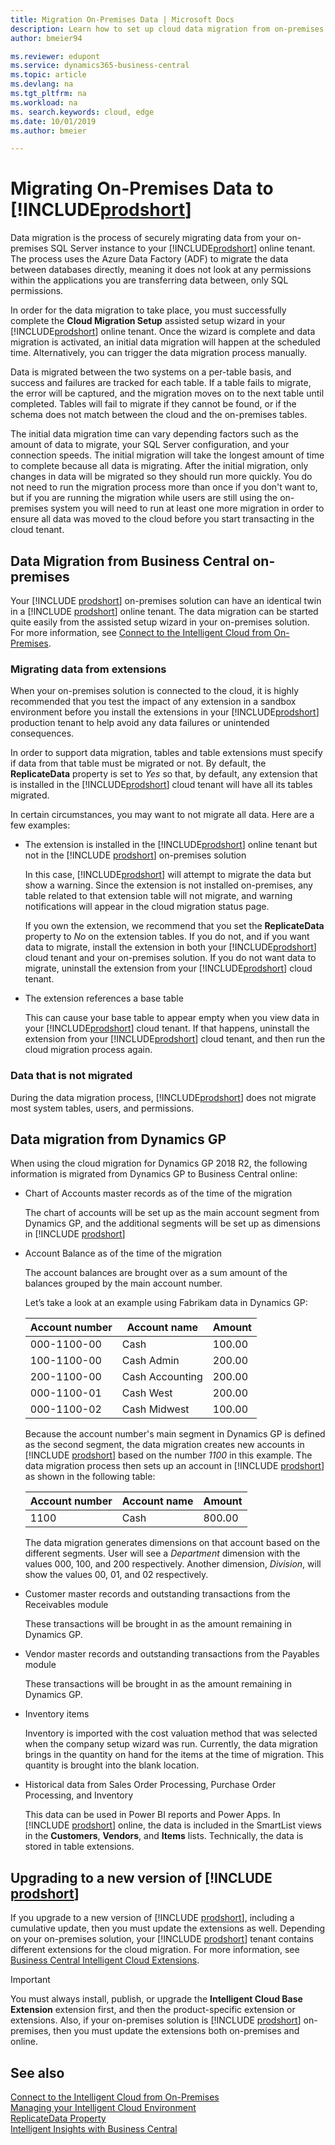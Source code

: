 ```yaml
---
title: Migration On-Premises Data | Microsoft Docs
description: Learn how to set up cloud data migration from on-premises to your Business Central tenant so you can migrate to the cloud version of Business Central.
author: bmeier94

ms.reviewer: edupont
ms.service: dynamics365-business-central
ms.topic: article
ms.devlang: na
ms.tgt_pltfrm: na
ms.workload: na
ms. search.keywords: cloud, edge
ms.date: 10/01/2019
ms.author: bmeier

---
```

# Migrating On-Premises Data to [!INCLUDE[prodshort](../developer/includes/prodshort.md)]

Data migration is the process of securely migrating data from your on-premises SQL Server instance to your [!INCLUDE[prodshort](../developer/includes/prodshort.md)] online tenant. The process uses the Azure Data Factory (ADF) to migrate the data between databases directly, meaning it does not look at any permissions within the applications you are transferring data between, only SQL permissions.  

In order for the data migration to take place, you must successfully complete the **Cloud Migration Setup** assisted setup wizard in your [!INCLUDE[prodshort](../developer/includes/prodshort.md)] online tenant. Once the wizard is complete and data migration is activated, an initial data migration will happen at the scheduled time. Alternatively, you can trigger the data migration process manually.  

Data is migrated between the two systems on a per-table basis, and success and failures are tracked for each table. If a table fails to migrate, the error will be captured, and the migration moves on to the next table until completed. Tables will fail to migrate if they cannot be found, or if the schema does not match between the cloud and the on-premises tables.  

The initial data migration time can vary depending factors such as the amount of data to migrate, your SQL Server configuration, and your connection speeds. The initial migration will take the longest amount of time to complete because all data is migrating. After the initial migration, only changes in data will be migrated so they should run more quickly.  You do not need to run the migration process more than once if you don't want to, but if you are running the migration while users are still using the on-premises system you will need to run at least one more migration in order to ensure all data was moved to the cloud before you start transacting in the cloud tenant.  

## Data Migration from Business Central on-premises

Your [!INCLUDE [prodshort](../developer/includes/prodshort.md)] on-premises solution can have an identical twin in a [!INCLUDE [prodshort](../developer/includes/prodshort.md)] online tenant. The data migration can be started quite easily from the assisted setup wizard in your on-premises solution. For more information, see [Connect to the Intelligent Cloud from On-Premises](about-intelligent-edge.md).  

### Migrating data from extensions

When your on-premises solution is connected to the cloud, it is highly recommended that you test the impact of any extension in a sandbox environment before you install the extensions in your [!INCLUDE[prodshort](../developer/includes/prodshort.md)] production tenant to help avoid any data failures or unintended consequences.  

In order to support data migration, tables and table extensions must specify if data from that table must be migrated or not. By default, the **ReplicateData** property is set to *Yes* so that, by default, any extension that is installed in the [!INCLUDE[prodshort](../developer/includes/prodshort.md)] cloud tenant will have all its tables migrated.  

In certain circumstances, you may want to not migrate all data. Here are a few examples:

- The extension is installed in the [!INCLUDE[prodshort](../developer/includes/prodshort.md)] online tenant but not in the [!INCLUDE [prodshort](../developer/includes/prodshort.md)] on-premises solution

    In this case, [!INCLUDE[prodshort](../developer/includes/prodshort.md)] will attempt to migrate the data but show a warning. Since the extension is not installed on-premises, any table related to that extension table will not migrate, and warning notifications will appear in the cloud migration status page.

    If you own the extension, we recommend that you set the **ReplicateData** property to *No* on the extension tables. If you do not, and if you want data to migrate, install the extension in both your [!INCLUDE[prodshort](../developer/includes/prodshort.md)] cloud tenant and your on-premises solution. If you do not want data to migrate, uninstall the extension from your [!INCLUDE[prodshort](../developer/includes/prodshort.md)] cloud tenant.  

- The extension references a base table

    This can cause your base table to appear empty when you view data in your [!INCLUDE[prodshort](../developer/includes/prodshort.md)] cloud tenant. If that happens, uninstall the extension from your [!INCLUDE[prodshort](../developer/includes/prodshort.md)] cloud tenant, and then run the cloud migration process again.

### Data that is not migrated

During the data migration process, [!INCLUDE[prodshort](../developer/includes/prodshort.md)] does not migrate most system tables, users, and permissions.  

## Data migration from Dynamics GP

When using the cloud migration for Dynamics GP 2018 R2, the following information is migrated from Dynamics GP to Business Central online:

- Chart of Accounts master records as of the time of the migration

    The chart of accounts will be set up as the main account segment from Dynamics GP, and the additional segments will be set up as dimensions in [!INCLUDE [prodshort](../developer/includes/prodshort.md)]
- Account Balance as of the time of the migration

    The account balances are brought over as a sum amount of the balances grouped by the main account number.

    Let’s take a look at an example using Fabrikam data in Dynamics GP:

    |Account number|Account name|Amount|
    |--------------|------------|------|
    |000-1100-00|Cash|100.00|
    |100-1100-00|Cash Admin|200.00|
    |200-1100-00|Cash Accounting|200.00|
    |000-1100-01|Cash West|200.00|
    |000-1100-02|Cash Midwest|100.00|

    Because the account number's main segment in Dynamics GP is defined as the second segment, the data migration creates new accounts in [!INCLUDE [prodshort](../developer/includes/prodshort.md)] based on the number *1100* in this example. The data migration process then sets up an account in [!INCLUDE [prodshort](../developer/includes/prodshort.md)] as shown in the following table:  

    |Account number|Account name|Amount|
    |--------------|------------|------|
    |1100|Cash|800.00|

    The data migration generates dimensions on that account based on the different segments. User will see a *Department* dimension with the values 000, 100, and 200 respectively. Another dimension, *Division*, will show the values 00, 01, and 02 respectively.

- Customer master records and outstanding transactions from the Receivables module

    These transactions will be brought in as the amount remaining in Dynamics GP.

- Vendor master records and outstanding transactions from the Payables module

    These transactions will be brought in as the amount remaining in Dynamics GP.

- Inventory items

    Inventory is imported with the cost valuation method that was selected when the company setup wizard was run. Currently, the data migration brings in the quantity on hand for the items at the time of migration. This quantity is brought into the blank location.

- Historical data from Sales Order Processing, Purchase Order Processing, and Inventory

     This data can be used in Power BI reports and Power Apps. In [!INCLUDE [prodshort](../developer/includes/prodshort.md)] online, the data is included in the SmartList views in the **Customers**, **Vendors**, and **Items** lists. Technically, the data is stored in table extensions.  

<!-- ## Data replication from Dynamics SL

When using the cloud migration for Dynamics SL 2018 CU 1, the following information is migrated from Dynamics SL to [!INCLUDE [prodshort](../developer/includes/prodshort.md)] online:

- Chart of Accounts master records as of the time of the migration
- Account Balance as of the time of the migration

- Customer master records and outstanding transactions from the Receivables module

    These transactions will be brought in as the amount remaining in Dynamics SL.
- Vendor master records and outstanding transactions from the Payables module

    These transactions will be brought in as the amount remaining in Dynamics SL.

- Inventory items

    Inventory is imported with the Quantity on Hand for the items when the company setup wizard was run. This quantity is brought into the blank location.

- Historical data from Sales Order Processing, Purchase Order Processing, and Inventory

     This data can be used in Power BI reports and Power Apps. In [!INCLUDE [prodshort](../developer/includes/prodshort.md)] online, the data is included in the SmartList views in the **Customers**, **Vendors**, and **Items** lists. Technically, the data is stored in table extensions.  
-->

## Upgrading to a new version of [!INCLUDE [prodshort](../developer/includes/prodshort.md)]

If you upgrade to a new version of [!INCLUDE [prodshort](../developer/includes/prodshort.md)], including a cumulative update, then you must update the extensions as well. Depending on your on-premises solution, your [!INCLUDE [prodshort](../developer/includes/prodshort.md)] tenant contains different extensions for the cloud migration. For more information, see [Business Central Intelligent Cloud Extensions](/dynamics365/business-central/ui-extensions-data-replication?toc=/dynamics365/business-central/dev-itpro/toc.json).  

> [!IMPORTANT]
> You must always install, publish, or upgrade the **Intelligent Cloud Base Extension** extension first, and then the product-specific extension or extensions. Also, if your on-premises solution is [!INCLUDE [prodshort](../developer/includes/prodshort.md)] on-premises, then you must update the extensions both on-premises and online.

## See also

[Connect to the Intelligent Cloud from On-Premises](about-intelligent-edge.md)  
[Managing your Intelligent Cloud Environment](manage-intelligent-edge.md)  
[ReplicateData Property](../developer/properties/devenv-replicatedata-property.md)  
[Intelligent Insights with Business Central](/dynamics365/business-central/about-intelligent-cloud)  
